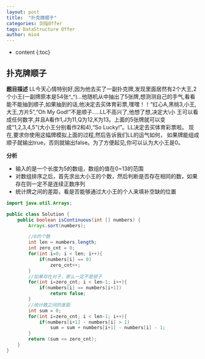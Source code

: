 ```yaml
---
layout: post
title:  "扑克牌顺子"
categories: 剑指Offer  
tags: DataStructure Offer 
author: mio4
---
```


* content
{:toc}






## 扑克牌顺子


**题目描述**
LL今天心情特别好,因为他去买了一副扑克牌,发现里面居然有2个大王,2个小王(一副牌原本是54张^_^)...他随机从中抽出了5张牌,想测测自己的手气,看看能不能抽到顺子,如果抽到的话,他决定去买体育彩票,嘿嘿！！“红心A,黑桃3,小王,大王,方片5”,“Oh My God!”不是顺子.....LL不高兴了,他想了想,决定大\小 王可以看成任何数字,并且A看作1,J为11,Q为12,K为13。上面的5张牌就可以变成“1,2,3,4,5”(大小王分别看作2和4),“So Lucky!”。LL决定去买体育彩票啦。 现在,要求你使用这幅牌模拟上面的过程,然后告诉我们LL的运气如何， 如果牌能组成顺子就输出true，否则就输出false。为了方便起见,你可以认为大小王是0。

**分析**

 - 输入的是一个长度为5的数组，数组的值在0~13的范围
 - 对数组排序之后，首先求出大小王的个数，然后判断是否存在相同的数，如果存在则一定不是连续正数序列
 - 统计牌之间的差距，看是否能够通过大小王的个人来填补空缺的位置

```java 
import java.util.Arrays;

public class Solution {
	public boolean isContinuous(int [] numbers) {
		Arrays.sort(numbers);

		//0的个数
		int len = numbers.length;
		int zero_cnt = 0;
		for(int i=0; i < len; i++){
			if(numbers[i] == 0)
				zero_cnt++;
		}
		//如果存在对子，那么一定不是顺子
		for(int i=zero_cnt; i < len-1; i++){
			if(numbers[i] == numbers[i+1])
				return false;
		}
		//统计数之间的差距
		int sum = 0;
		for(int i=zero_cnt; i < len-1; i++){
			if(numbers[i+1] - numbers[i] > 1)
				sum = sum + numbers[i+1] - numbers[i] - 1;
		}
		return (sum <= zero_cnt);
	}
}
```